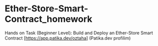 # Ether-Store-Smart-Contract_homework
Hands on Task (Beginner Level): Build and Deploy an Ether-Store Smart Contract
[https://app.patika.dev/oztaha] (Patika.dev profilim)

